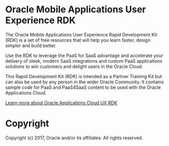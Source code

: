 Oracle Mobile Applications User Experience RDK
=====
The Oracle Mobile Applications User Experience Rapid Development Kit (RDK) 
is a set of free resources that will help you learn faster, design simpler 
and build better.

Use the RDK to leverage the PaaS for SaaS advantage and accelerate your 
delivery of sleek, modern SaaS integrations and custom PaaS applications 
solutions to win customers and delight users in the Oracle Cloud.

This Rapid Development Kit (RDK) is intended as a Partner Training Kit
but can also be used by any person in the wider Oracle Community. It
contains sample code for PaaS and PaaS4SaaS content to be used with the
Oracle Applications Cloud.

[Learn more about Oracle Applications Cloud UX RDK](http://www.oracle.com/webfolder/ux/applications/successStories/oracleApplicationsCloudRDK.html)

# Copyright
Copyright (c) 2017, Oracle and/or its affiliates. All rights reserved.
